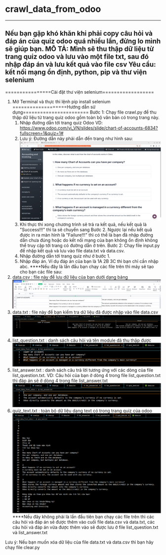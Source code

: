 # crawl_data_from_odoo
--------------------------------------------------------------------------------------------------------------------------
Nếu bạn gặp khó khăn khi phải copy câu hỏi và đáp án của quiz odoo quá nhiều lần, đừng lo mình sẽ giúp bạn.
MÔ TẢ: Mình sẽ thu thập dữ liệu từ trang quiz odoo và lưu vào một file txt, sau đó nhập đáp án và lưu kết quả vào file csv 
Yêu cầu: kết nối mạng ổn định, python, pip và thư viện selenium
--------------------------------------------------------------------------------------------------------------------------
================Cài đặt thư viện selenium==================
1. Mở Terminal và thực thi lệnh pip install selenium
===================Hướng dẫn sử dụng=======================
Bước 1: Chạy file crawl.py để thu thập dữ liệu từ trang quiz odoo gồm toàn bộ văn bản có trong trang này.
      1. Nhập đường dẫn tới trang quiz Odoo VD: https://www.odoo.com/vi_VN/slides/slide/chart-of-accounts-6834?fullscreen=1&quiz=1#
      2. Lưu ý: Đường dẫn này phải dẫn đến trang như hình sau: 
            ![Alt text](images/path_to_quiz.png)
      3. Khi thực thi xong chương trình sẽ trả ra kết quả, nếu kết quả là "Success!!!" thì ta sẽ chuyển sang Bước 2. Ngược lại nếu kết quả được in ra màn hình là "Failure!!!" thì có thể là bạn đã nhập đường dẫn chưa đúng hoặc do kết nối mạng của bạn không ổn định không thể truy cập tới trang có đường dẫn ở trên.
Bước 2: Chạy file input.py để nhập kết quả và lưu vào file data.txt và data.csv.
      1. Nhập đường dẫn tới trang quiz như ở bước 1.
      2. Nhập đáp án. Ví dụ đáp án của bạn là 1A 2B 3C thì bạn chỉ cần nhập abc.
****Nếu đây là lần đầu bạn chạy các file trên thì máy sẽ tạo cho bạn các file sau:
  1. data.csv : file này để lưu dữ liệu của bạn dưới dạng bảng
            ![Alt text](images/data_csv.png)
  2. data.txt : file này để bạn kiểm tra dữ liệu đã được nhập vào file data.csv
            ![Alt text](images/data_txt.png)
  3. list_question.txt : danh sách câu hỏi và tên module đã thu thập được
            ![Alt text](images/list_question.png)
  4. list_answer.txt : danh sách câu trả lời tương ứng với các dòng của file list_question.txt. VD: Câu hỏi của bạn ở dòng 4 trong file list_question.txt thì đáp án sẽ ở dòng 4 trong file list_answer.txt
            ![Alt text](images/list_answer.png)
  5. quiz_text.txt : toàn bộ dữ liệu dạng text có trong trang quiz của odoo
            ![Alt text](images/quiz_text.png)
****Nếu đây không phải là lần đầu tiên bạn chạy các file trên thì các câu hỏi và đáp án sẽ được thêm vào cuối file data.csv và data.txt, các câu hỏi và đáp án vừa được thêm vào sẽ được lưu ở file list_question.txt và list_answer.txt

 Lưu ý: Nếu bạn muốn xóa dữ liệu của file data.txt và data.csv thì bạn hãy chạy file clear.py
